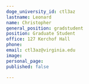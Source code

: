 ```yaml
---
doge_university_id: ctl3az
lastname: Leonard
name: Christopher
general_position: gradstudent
position: Graduate Student
office: 127 Kerchof Hall
phone: 
email: ctl3az@virginia.edu
image:
personal_page:
published: false

---
```

